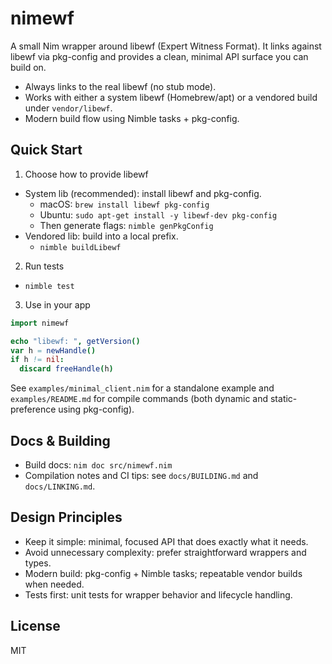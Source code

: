 # nimewf

A small Nim wrapper around libewf (Expert Witness Format). It links against libewf via pkg-config and provides a clean, minimal API surface you can build on.

- Always links to the real libewf (no stub mode).
- Works with either a system libewf (Homebrew/apt) or a vendored build under `vendor/libewf`.
- Modern build flow using Nimble tasks + pkg-config.

## Quick Start

1) Choose how to provide libewf
- System lib (recommended): install libewf and pkg-config.
  - macOS: `brew install libewf pkg-config`
  - Ubuntu: `sudo apt-get install -y libewf-dev pkg-config`
  - Then generate flags: `nimble genPkgConfig`
- Vendored lib: build into a local prefix.
  - `nimble buildLibewf`

2) Run tests
- `nimble test`

3) Use in your app
```nim
import nimewf

echo "libewf: ", getVersion()
var h = newHandle()
if h != nil:
  discard freeHandle(h)
```

See `examples/minimal_client.nim` for a standalone example and `examples/README.md` for compile commands (both dynamic and static-preference using pkg-config).

## Docs & Building
- Build docs: `nim doc src/nimewf.nim`
- Compilation notes and CI tips: see `docs/BUILDING.md` and `docs/LINKING.md`.

## Design Principles
- Keep it simple: minimal, focused API that does exactly what it needs.
- Avoid unnecessary complexity: prefer straightforward wrappers and types.
- Modern build: pkg-config + Nimble tasks; repeatable vendor builds when needed.
- Tests first: unit tests for wrapper behavior and lifecycle handling.

## License
MIT
